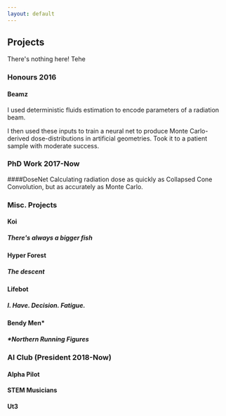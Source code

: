 ```yaml
---
layout: default
---
```


## Projects

There's nothing here! Tehe


### Honours 2016

#### Beamz
I used deterministic fluids estimation to encode parameters of a radiation beam.

I then used these inputs to train a neural net to produce Monte Carlo-derived dose-distributions in artificial geometries.  Took it to a patient sample with moderate success.  


### PhD Work 2017-Now

####DoseNet
Calculating radiation dose as quickly as Collapsed Cone Convolution, but as accurately as Monte Carlo.


### Misc. Projects

#### Koi
##### There's always a bigger fish

#### Hyper Forest
##### The descent

#### Lifebot
##### I. Have. Decision. Fatigue.

#### Bendy Men*
##### \*Northern Running Figures

### AI Club \(President 2018-Now)

#### Alpha Pilot

#### STEM Musicians

#### Ut3
